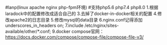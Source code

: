 #lanp(linux apache nginx php-fpm环境)
#支持php5.6 php7.4 php8.0
1.根据laradock中的配置修改成适合自己的
3.去掉了docker-in-docker相关的配置
4.修改apache2的日志目录
5.修改mysql的data目录
6.nginx.conf记得添加underscores_in_headers on;
7.include /etc/nginx/sites-available/other/*.conf;
9.docker compose官网：https://docs.docker.com/compose/compose-file/compose-file-v3/

